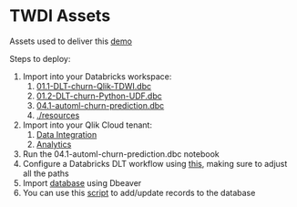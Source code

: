 # TWDI Assets

Assets used to deliver this [demo](https://www.youtube.com/watch?v=3097bGoDDBU)

Steps to deploy:

1. Import into your Databricks workspace:
   1. [01.1-DLT-churn-Qlik-TDWI.dbc](01.1-DLT-churn-Qlik-TDWI.dbc)
   2. [01.2-DLT-churn-Python-UDF.dbc](01.2-DLT-churn-Python-UDF.dbc)
   3. [04.1-automl-churn-prediction.dbc](04.1-automl-churn-prediction.dbc)
   4. [./resources](_resources.dbc)
2. Import into your Qlik Cloud tenant:
   1. [Data Integration](QCDI%20Pipeline.json)
   2. [Analytics](TDWI.qvf)
3. Run the 04.1-automl-churn-prediction.dbc notebook
4. Configure a Databricks DLT workflow using [this](pipeline_settings.json), making sure to adjust all the paths
5. Import [database](dump-TWDI) using Dbeaver
6. You can use this [script](DML.sql) to add/update records to the database
